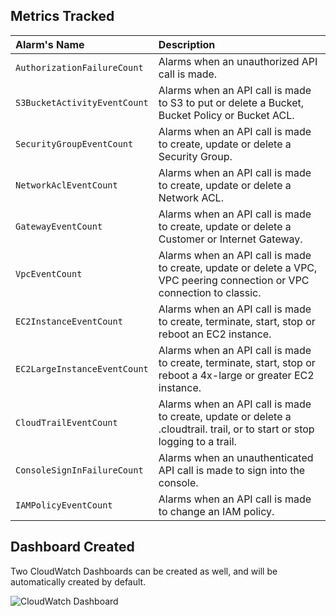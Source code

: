 ## Metrics Tracked

|  Alarm's Name |  Description  |
|:--------------|:--------------|
|  `AuthorizationFailureCount`  |  Alarms when an unauthorized API call is made.  | 
|  `S3BucketActivityEventCount` |  Alarms when an API call is made to S3 to put or delete a Bucket, Bucket Policy or Bucket ACL.  | 
|  `SecurityGroupEventCount`    |  Alarms when an API call is made to create, update or delete a Security Group.  | 
|  `NetworkAclEventCount`       |  Alarms when an API call is made to create, update or delete a Network ACL.  | 
|  `GatewayEventCount`          |  Alarms when an API call is made to create, update or delete a Customer or Internet Gateway.  | 
|  `VpcEventCount`              |  Alarms when an API call is made to create, update or delete a VPC, VPC peering connection or VPC connection to classic.  | 
|  `EC2InstanceEventCount`      |  Alarms when an API call is made to create, terminate, start, stop or reboot an EC2 instance.  | 
|  `EC2LargeInstanceEventCount` |  Alarms when an API call is made to create, terminate, start, stop or reboot a 4x-large or greater EC2 instance.  | 
|  `CloudTrailEventCount`       |  Alarms when an API call is made to create, update or delete a .cloudtrail. trail, or to start or stop logging to a trail.  | 
|  `ConsoleSignInFailureCount`  |  Alarms when an unauthenticated API call is made to sign into the console.  | 
|  `IAMPolicyEventCount`        |  Alarms when an API call is made to change an IAM policy.   |

## Dashboard Created

Two CloudWatch Dashboards can be created as well, and will be automatically created by default.

![CloudWatch Dashboard](docs/screen1.png)

